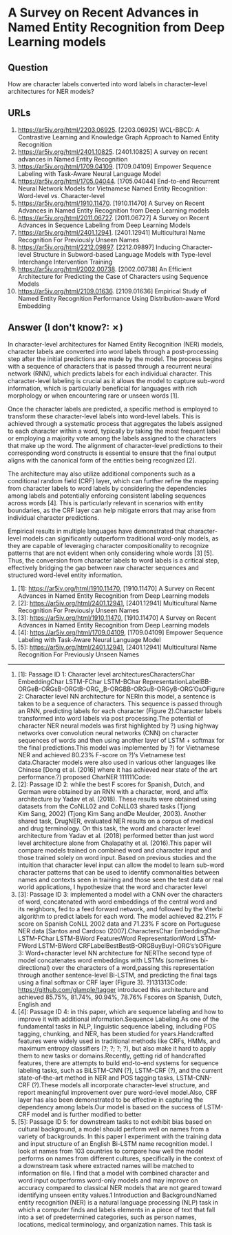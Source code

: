 # A Survey on Recent Advances in Named Entity Recognition from Deep Learning models

## Question

How are character labels converted into word labels in character-level architectures for NER models?

## URLs

1. https://ar5iv.org/html/2203.06925. [2203.06925] WCL-BBCD: A Contrastive Learning and Knowledge Graph Approach to Named Entity Recognition
2. https://ar5iv.org/html/2401.10825. [2401.10825] A survey on recent advances in Named Entity Recognition
3. https://ar5iv.org/html/1709.04109. [1709.04109] Empower Sequence Labeling with Task-Aware Neural Language Model
4. https://ar5iv.org/html/1705.04044. [1705.04044] End-to-end Recurrent Neural Network Models for Vietnamese Named Entity Recognition: Word-level vs. Character-level
5. https://ar5iv.org/html/1910.11470. [1910.11470] A Survey on Recent Advances in Named Entity Recognition from Deep Learning models
6. https://ar5iv.org/html/2011.06727. [2011.06727] A Survey on Recent Advances in Sequence Labeling from Deep Learning Models
7. https://ar5iv.org/html/2401.12941. [2401.12941] Multicultural Name Recognition For Previously Unseen Names
8. https://ar5iv.org/html/2212.09897. [2212.09897] Inducing Character-level Structure in Subword-based Language Models with Type-level Interchange Intervention Training
9. https://ar5iv.org/html/2002.00738. [2002.00738] An Efficient Architecture for Predicting the Case of Characters using Sequence Models
10. https://ar5iv.org/html/2109.01636. [2109.01636] Empirical Study of Named Entity Recognition Performance Using Distribution-aware Word Embedding

## Answer (I don't know?: ✗)

In character-level architectures for Named Entity Recognition (NER) models, character labels are converted into word labels through a post-processing step after the initial predictions are made by the model. The process begins with a sequence of characters that is passed through a recurrent neural network (RNN), which predicts labels for each individual character. This character-level labeling is crucial as it allows the model to capture sub-word information, which is particularly beneficial for languages with rich morphology or when encountering rare or unseen words [1].

Once the character labels are predicted, a specific method is employed to transform these character-level labels into word-level labels. This is achieved through a systematic process that aggregates the labels assigned to each character within a word, typically by taking the most frequent label or employing a majority vote among the labels assigned to the characters that make up the word. The alignment of character-level predictions to their corresponding word constructs is essential to ensure that the final output aligns with the canonical form of the entities being recognized [2].

The architecture may also utilize additional components such as a conditional random field (CRF) layer, which can further refine the mapping from character labels to word labels by considering the dependencies among labels and potentially enforcing consistent labeling sequences across words [4]. This is particularly relevant in scenarios with entity boundaries, as the CRF layer can help mitigate errors that may arise from individual character predictions.

Empirical results in multiple languages have demonstrated that character-level models can significantly outperform traditional word-only models, as they are capable of leveraging character compositionality to recognize patterns that are not evident when only considering whole words [3] [5]. Thus, the conversion from character labels to word labels is a critical step, effectively bridging the gap between raw character sequences and structured word-level entity information.

1. [1]:  https://ar5iv.org/html/1910.11470, [1910.11470] A Survey on Recent Advances in Named Entity Recognition from Deep Learning models
2. [2]:  https://ar5iv.org/html/2401.12941, [2401.12941] Multicultural Name Recognition For Previously Unseen Names
3. [3]:  https://ar5iv.org/html/1910.11470, [1910.11470] A Survey on Recent Advances in Named Entity Recognition from Deep Learning models
4. [4]:  https://ar5iv.org/html/1709.04109, [1709.04109] Empower Sequence Labeling with Task-Aware Neural Language Model
5. [5]:  https://ar5iv.org/html/2401.12941, [2401.12941] Multicultural Name Recognition For Previously Unseen Names
---
1. [1]:  Passage ID 1: Character level architecturesCharactersChar EmbeddingChar LSTM-FChar LSTM-BChar RepresentationLabelBB-ORGeB-ORGsB-ORGtB-ORG␣B-ORGBB-ORGuB-ORGyB-ORG’OsOFigure 2: Character level NN architecture for NERIn this model, a sentence is taken to be a sequence of characters. This sequence is passed through an RNN, predicting labels for each character (Figure 2).Character labels transformed into word labels via post processing.The potential of character NER neural models was first highlighted by ?) using highway networks over convolution neural networks (CNN) on character sequences of words and then using another layer of LSTM + softmax for the final predictions.This model was implemented by ?) for Vietnamese NER and achieved 80.23% F-score on ?)’s Vietnamese test data.Character models were also used in various other languages like Chinese [Dong et al. (2016] where it has achieved near state of the art performance.?) proposed CharNER 111111Code:
2. [2]:  Passage ID 2: while the best F scores for Spanish, Dutch, and German were obtained by an RNN with a character, word, and affix architecture by Yadav et al. (2018). These results were obtained using datasets from the CoNLL02 and CoNLL03 shared tasks (Tjong Kim Sang, 2002) (Tjong Kim Sang andDe Meulder, 2003). Another shared task, DrugNER, evaluated NER results on a corpus of medical and drug terminology. On this task, the word and character level architecture from Yadav et al. (2018) performed better than just word level architecture alone from Chalapathy et al. (2016).This paper will compare models trained on combined word and character input and those trained solely on word input. Based on previous studies and the intuition that character level input can allow the model to learn sub-word character patterns that can be used to identify commonalities between names and contexts seen in training and those seen the test data or real world applications, I hypothesize that the word and character level
3. [3]:  Passage ID 3: implemented a model with a CNN over the characters of word, concatenated with word embeddings of the central word and its neighbors, fed to a feed forward network, and followed by the Viterbi algorithm to predict labels for each word. The model achieved 82.21% F score on Spanish CoNLL 2002 data and 71.23% F score on Portuguese NER data [Santos and Cardoso (2007].CharactersChar EmbeddingChar LSTM-FChar LSTM-BWord FeaturesWord RepresentationWord LSTM-FWord LSTM-BWord CRFLabelBestBestB-ORGBuyBuyI-ORG’s’sOFigure 3: Word+character level NN architecture for NERThe second type of model concatenates word embeddings with LSTMs (sometimes bi-directional) over the characters of a word,passing this representation through another sentence-level Bi-LSTM, and predicting the final tags using a final softmax or CRF layer (Figure 3). ?)131313Code: https://github.com/glample/tagger introduced this architecture and achieved 85.75%, 81.74%, 90.94%, 78.76% Fscores on Spanish, Dutch, English and
4. [4]:  Passage ID 4: in this paper, which are sequence labeling and how to improve it with additional information.Sequence Labeling.As one of the fundamental tasks in NLP, linguistic sequence labeling, including POS tagging, chunking, and NER, has been studied for years.Handcrafted features were widely used in traditional methods like CRFs, HMMs, and maximum entropy classifiers (?; ?; ?; ?), but also make it hard to apply them to new tasks or domains.Recently, getting rid of handcrafted features, there are attempts to build end-to-end systems for sequence labeling tasks, such as BiLSTM-CNN (?), LSTM-CRF (?), and the current state-of-the-art method in NER and POS tagging tasks, LSTM-CNN-CRF (?).These models all incorporate character-level structure, and report meaningful improvement over pure word-level model.Also, CRF layer has also been demonstrated to be effective in capturing the dependency among labels.Our model is based on the success of LSTM-CRF model and is further modified to better
5. [5]:  Passage ID 5: for downstream tasks to not exhibit bias based on cultural background, a model should perform well on names from a variety of backgrounds. In this paper I experiment with the training data and input structure of an English Bi-LSTM name recognition model. I look at names from 103 countries to compare how well the model performs on names from different cultures, specifically in the context of a downstream task where extracted names will be matched to information on file. I find that a model with combined character and word input outperforms word-only models and may improve on accuracy compared to classical NER models that are not geared toward identifying unseen entity values.1 Introduction and BackgroundNamed entity recognition (NER) is a natural language processing (NLP) task in which a computer finds and labels elements in a piece of text that fall into a set of predetermined categories, such as person names, locations, medical terminology, and organization names. This task is
